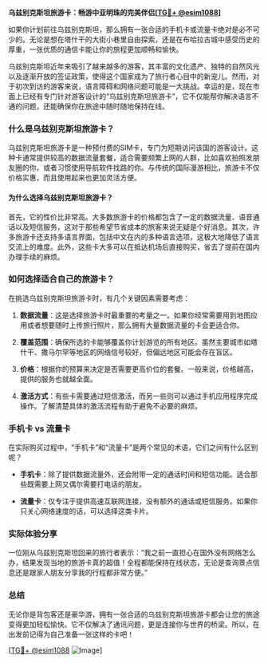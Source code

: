 **乌兹别克斯坦旅游卡：畅游中亚明珠的完美伴侣[[TG💪+ @esim1088](https://t.me/s/esim1088)]**

如果你计划前往乌兹别克斯坦，那么拥有一张合适的手机卡或流量卡绝对是必不可少的。无论是想在塔什干的大街小巷里自由探索，还是在布哈拉古城中感受历史的厚重，一张优质的通信卡能让你的旅程更加顺畅和愉快。

乌兹别克斯坦近年来吸引了越来越多的游客，其丰富的文化遗产、独特的自然风光以及逐渐开放的签证政策，使得这个国家成为了旅行者心目中的新宠儿。然而，对于初次到访的游客来说，语言障碍和网络问题可能是一大挑战。幸运的是，现在市面上已经有专门针对游客设计的“乌兹别克斯坦旅游卡”，它不仅能帮你解决语言不通的问题，还能确保你在旅途中随时随地保持在线。

### 什么是乌兹别克斯坦旅游卡？

乌兹别克斯坦旅游卡是一种预付费的SIM卡，专门为短期访问该国的游客设计。这种卡通常提供较高的数据流量套餐，适合需要频繁上网的人群，比如喜欢拍照发朋友圈的你，或者习惯使用导航软件找路的你。与传统的国际漫游相比，旅游卡不仅价格实惠，而且使用起来也更加灵活方便。

#### 为什么选择乌兹别克斯坦旅游卡？

首先，它的性价比非常高。大多数旅游卡的价格都包含了一定的数据流量、语音通话以及短信服务，这对于那些希望节省成本的旅客来说无疑是个好消息。其次，许多旅游卡还支持多语言界面，包括中文在内的多种语言选项，这极大地降低了语言交流上的难度。此外，这些卡大多可以在抵达机场后直接购买，省去了提前在国内办理手续的麻烦。

### 如何选择适合自己的旅游卡？

在挑选乌兹别克斯坦旅游卡时，有几个关键因素需要考虑：

1. **数据流量**：这是选择旅游卡时最重要的考量之一。如果你经常需要用到地图应用或者想要随时上传旅行照片，那么拥有大量数据流量的卡会更适合你。
   
2. **覆盖范围**：确保所选的卡能够覆盖你计划游览的所有地区。虽然主要城市如塔什干、撒马尔罕等地区的网络信号较好，但偏远地区可能会存在盲区。

3. **价格**：根据你的预算来决定是否需要更高价位的套餐。一般来说，价格越高，提供的服务也就越全面。

4. **激活方式**：有些卡需要通过短信激活，而另一些则可以通过手机应用程序完成操作。了解清楚具体的激活流程有助于避免不必要的麻烦。

### 手机卡 vs 流量卡

在实际购买过程中，“手机卡”和“流量卡”是两个常见的术语，它们之间有什么区别呢？

- **手机卡**：除了提供数据流量外，还会附带一定的通话时间和短信功能。适合那些既需要上网又偶尔需要打电话的朋友。
  
- **流量卡**：仅专注于提供高速互联网连接，没有额外的通话或短信服务。如果你只关心网络速度的话，可以选择这类卡片。

### 实际体验分享

一位刚从乌兹别克斯坦回来的旅行者表示：“我之前一直担心在国外没有网络怎么办，结果发现当地的旅游卡真的超值！全程都能保持在线状态，无论是查询景点信息还是跟家人朋友分享我的行程都非常方便。”

### 总结

无论你是背包客还是豪华游，拥有一张合适的乌兹别克斯坦旅游卡都会让您的旅途变得更加轻松愉快。它不仅解决了通讯问题，更是连接你与世界的桥梁。所以，在出发前记得为自己准备一张这样的卡吧！

[[TG💪+ @esim1088](https://t.me/s/esim1088) ![Image](https://i.postimg.cc/4NQfJmqS/Snipaste-2025-05-13-00-14-12.png)]